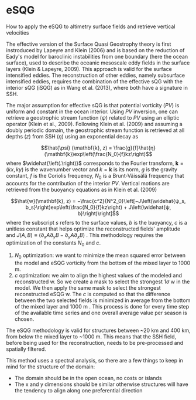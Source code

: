 # eSQG
How to apply the eSQG to altimetry surface fields and retrieve vertical velocities

The effective version of the Surface Quasi Geostrophy theory is first instroduced by Lapeyre and Klein (2006) and is based on the reduction of Eady's model for baroclinic instabilities from one boundary (here the ocean surface), used to describe the oceanic mesoscale eddy fields in the surface layers (Klein & Lapeyre, 2009).
This approach is valid for the surface intensified eddies. The reconstruction of other eddies, namely subsurface intensified eddies, requires the combination of the effective sQG with the interior sQG (iSQG) as in Wang et al. (2013), where both have a signature in SSH. 

The major assumption for effective sQG is that potential vorticity ($PV$) is uniform and constant in the ocean interior. Using $PV$  inversion, one can retrieve a geostrophic stream function ($ψ$) related to $PV$ using an elliptic operator (Klein et al., 2009). Following Klein et al. (2009) and assuming a doubly periodic domain, the geostrophic stream function is retrieved at all depths ($z$) from SSH ($η$) using an exponential decay as

$$\hat{\psi} (\mathbf{k}, z) = \frac{g}{f}\hat{η}(\mathbf{k})exp\left(\frac{N_0}{f}kz\right)$$
where  $\widehat{\left(.\right)}$   corresponds to the Fourier transform, $\mathbf{k} = (kx, ky)$ is the wavenumber vector and $k = \mathbf{k}$ is its norm, $g$ is the gravity constant, $f$ is the Coriolis frequency, $N_0$ is a Brunt‐Väissälä frequency that accounts for the contribution of the interior $PV$. Vertical motions are retrieved from the buoyancy equations as in Klein et al. (2009)

$$\hat{w}(\mathbf{k}, z) = −\frac{c^2}{N^2_0}\left[−J\left(\widehat{ψ_s, b_s}\right)exp\left(\frac{N_0}{f}kz\right) + J\left(\widehat{ψ, b}\right)\right]$$
where the subscript $s$ refers to the surface values, $b$ is the buoyancy, $c$ is a unitless constant that helps optimize the reconstructed fields' amplitude and $J(A, B) ≡ (∂_xA∂_yB − ∂_yA∂_xB)$ . This methodology requires the optimization of the constants $N_0$ and $c$.

1. $N_0$ optimization: we want to minimize the mean squared error between the model and eSQG vorticity from the bottom of the mixed layer to 1000 m. 
2. $c$ optimization: we aim to align the highest values of the modeled and reconstructed w. So we create a mask to select the strongest $1\sigma$ w in the model. We then apply the same mask to select the strongest reconstructed eSQG w. The $c$ is computed so that the difference between the two selected fields is minimized in average from the bottom of the mixed layer and 1000 m . 
This process is done for every time step of the available time series and one overall average value per season is chosen.

The eSQG methodology is valid for structures between ~20 km and 400 km, from below the mixed layer to ~1000 m. This means that the SSH field, before being used for the reconstruction, needs to be pre-processed and spatially filtered.

This method uses a spectral analysis, so there are a few things to keep in mind for the structure of the domain:
- The domain should be in the open ocean, no costs or islands 
- The x and y dimensions should be similar otherwise structures will have the tendency to align along one preferential direction

